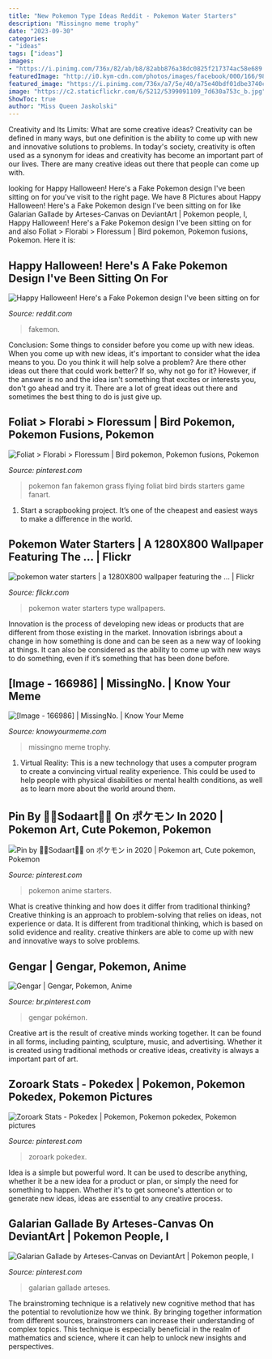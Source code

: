 ```yaml
---
title: "New Pokemon Type Ideas Reddit - Pokemon Water Starters"
description: "Missingno meme trophy"
date: "2023-09-30"
categories:
- "ideas"
tags: ["ideas"]
images:
- "https://i.pinimg.com/736x/82/ab/b8/82abb876a38dc0825f217374ac58e689.jpg"
featuredImage: "http://i0.kym-cdn.com/photos/images/facebook/000/166/986/missingno__trophy_by_mewtwo64.png"
featured_image: "https://i.pinimg.com/736x/a7/5e/40/a75e40bdf01dbe3740c9ce594e61876d.jpg"
image: "https://c2.staticflickr.com/6/5212/5399091109_7d630a753c_b.jpg"
ShowToc: true
author: "Miss Queen Jaskolski"
---
```



Creativity and Its Limits: What are some creative ideas?
Creativity can be defined in many ways, but one definition is the ability to come up with new and innovative solutions to problems. In today's society, creativity is often used as a synonym for ideas and creativity has become an important part of our lives. There are many creative ideas out there that people can come up with.

	

		
looking for Happy Halloween! Here&#039;s a Fake Pokemon design I&#039;ve been sitting on for you've visit to the right page. We have 8 Pictures about Happy Halloween! Here&#039;s a Fake Pokemon design I&#039;ve been sitting on for like Galarian Gallade by Arteses-Canvas on DeviantArt | Pokemon people, I, Happy Halloween! Here&#039;s a Fake Pokemon design I&#039;ve been sitting on for and also Foliat &gt; Florabi &gt; Floressum | Bird pokemon, Pokemon fusions, Pokemon. Here it is:
		
    
## Happy Halloween! Here&#039;s A Fake Pokemon Design I&#039;ve Been Sitting On For

<img loading=lazy src="https://preview.redd.it/fa5fa1aibzv31.png?auto=webp&amp;s=21de0f822e9fd7698a35ebd8ba6208deafc6f889" onerror="this.onerror=null;this.src='https://tse1.mm.bing.net/th?id=OIP.mcIV3HmNNZfYt3hg0LLYeQHaF3&amp;pid=15.1';" alt="Happy Halloween! Here&#039;s a Fake Pokemon design I&#039;ve been sitting on for">

_Source: reddit.com_

>fakemon. 

	

Conclusion: Some things to consider before you come up with new ideas.
When you come up with new ideas, it's important to consider what the idea means to you. Do you think it will help solve a problem? Are there other ideas out there that could work better? If so, why not go for it? However, if the answer is no and the idea isn't something that excites or interests you, don't go ahead and try it. There are a lot of great ideas out there and sometimes the best thing to do is just give up.

    
## Foliat &gt; Florabi &gt; Floressum | Bird Pokemon, Pokemon Fusions, Pokemon

<img loading=lazy src="https://i.pinimg.com/736x/7f/7c/44/7f7c44874d5827deccfaeb3a27dd4314.jpg" onerror="this.onerror=null;this.src='https://tse1.mm.bing.net/th?id=OIP.e-7DjlddBhdufp8PgDl38AHaE0&amp;pid=15.1';" alt="Foliat &gt; Florabi &gt; Floressum | Bird pokemon, Pokemon fusions, Pokemon">

_Source: pinterest.com_

>pokemon fan fakemon grass flying foliat bird birds starters game fanart. 

	

1. Start a scrapbooking project. It’s one of the cheapest and easiest ways to make a difference in the world.

    
## Pokemon Water Starters | A 1280X800 Wallpaper Featuring The … | Flickr

<img loading=lazy src="https://c2.staticflickr.com/6/5212/5399091109_7d630a753c_b.jpg" onerror="this.onerror=null;this.src='https://tse3.mm.bing.net/th?id=OIP.FLWws-H4jzdHVKvCW8fb9AHaEo&amp;pid=15.1';" alt="pokemon water starters | a 1280X800 wallpaper featuring the … | Flickr">

_Source: flickr.com_

>pokemon water starters type wallpapers. 

	

Innovation is the process of developing new ideas or products that are different from those existing in the market. Innovation isbrings about a change in how something is done and can be seen as a new way of looking at things. It can also be considered as the ability to come up with new ways to do something, even if it’s something that has been done before.

    
## [Image - 166986] | MissingNo. | Know Your Meme

<img loading=lazy src="http://i0.kym-cdn.com/photos/images/facebook/000/166/986/missingno__trophy_by_mewtwo64.png" onerror="this.onerror=null;this.src='https://tse3.mm.bing.net/th?id=OIP.53lDTXI_JZT-XjVDY29rsQHaFs&amp;pid=15.1';" alt="[Image - 166986] | MissingNo. | Know Your Meme">

_Source: knowyourmeme.com_

>missingno meme trophy. 

	

1. Virtual Reality: This is a new technology that uses a computer program to create a convincing virtual reality experience. This could be used to help people with physical disabilities or mental health conditions, as well as to learn more about the world around them. 

    
## Pin By 🌸🥤Sodaart🥤🌸 On ポケモン In 2020 | Pokemon Art, Cute Pokemon, Pokemon

<img loading=lazy src="https://i.pinimg.com/736x/a7/5e/40/a75e40bdf01dbe3740c9ce594e61876d.jpg" onerror="this.onerror=null;this.src='https://tse2.mm.bing.net/th?id=OIP.Vu3i_lkm89ZGqZCNL37-pQHaLH&amp;pid=15.1';" alt="Pin by 🌸🥤Sodaart🥤🌸 on ポケモン in 2020 | Pokemon art, Cute pokemon, Pokemon">

_Source: pinterest.com_

>pokemon anime starters. 

	

What is creative thinking and how does it differ from traditional thinking?
Creative thinking is an approach to problem-solving that relies on ideas, not experience or data. It is different from traditional thinking, which is based on solid evidence and reality. creative thinkers are able to come up with new and innovative ways to solve problems.

    
## Gengar | Gengar, Pokemon, Anime

<img loading=lazy src="https://i.pinimg.com/736x/54/4d/cd/544dcd896cdf5480fc117465e90c4ac3.jpg" onerror="this.onerror=null;this.src='https://tse2.mm.bing.net/th?id=OIP.86M4m8Fsb4_FmKlODdPNEAHaHa&amp;pid=15.1';" alt="Gengar | Gengar, Pokemon, Anime">

_Source: br.pinterest.com_

>gengar pokémon. 

	

Creative art is the result of creative minds working together. It can be found in all forms, including painting, sculpture, music, and advertising. Whether it is created using traditional methods or creative ideas, creativity is always a important part of art.

    
## Zoroark Stats - Pokedex | Pokemon, Pokemon Pokedex, Pokemon Pictures

<img loading=lazy src="https://i.pinimg.com/736x/f0/0a/c4/f00ac4175bbb46c37a573a0faedc6e61--dark.jpg" onerror="this.onerror=null;this.src='https://tse4.mm.bing.net/th?id=OIP.-uia3jQoAH0e4KBXaBTkDwHaHa&amp;pid=15.1';" alt="Zoroark Stats - Pokedex | Pokemon, Pokemon pokedex, Pokemon pictures">

_Source: pinterest.com_

>zoroark pokedex. 

	

Idea is a simple but powerful word. It can be used to describe anything, whether it be a new idea for a product or plan, or simply the need for something to happen. Whether it's to get someone's attention or to generate new ideas, ideas are essential to any creative process.

    
## Galarian Gallade By Arteses-Canvas On DeviantArt | Pokemon People, I

<img loading=lazy src="https://i.pinimg.com/736x/82/ab/b8/82abb876a38dc0825f217374ac58e689.jpg" onerror="this.onerror=null;this.src='https://tse3.mm.bing.net/th?id=OIP.tpUh7suvKhBkw7jQ07405QHaIK&amp;pid=15.1';" alt="Galarian Gallade by Arteses-Canvas on DeviantArt | Pokemon people, I">

_Source: pinterest.com_

>galarian gallade arteses. 

	

The brainstroming technique is a relatively new cognitive method that has the potential to revolutionize how we think. By bringing together information from different sources, brainstromers can increase their understanding of complex topics. This technique is especially beneficial in the realm of mathematics and science, where it can help to unlock new insights and perspectives.

